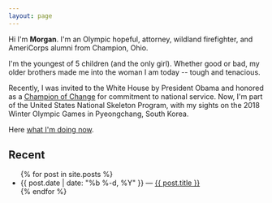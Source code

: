 ```yaml
---
layout: page
---
```


Hi I'm **Morgan**. I'm an Olympic hopeful, attorney, wildland firefighter, and AmeriCorps alumni from Champion, Ohio.

I'm the youngest of 5 children (and the only girl). Whether good or bad, my older brothers made me into the woman I am today -- tough and tenacious.

Recently, I was invited to the White House by President Obama and honored as a [Champion of Change](https://www.whitehouse.gov/champions) for commitment to national service. Now, I'm part of the United States National Skeleton Program, with my sights on the 2018 Winter Olympic Games in Pyeongchang, South Korea.

Here [what I'm doing now](/now).

<h2>Recent</h2>
<ul class="post-list">
  {% for post in site.posts %}
    <li>
      <span class="post-meta">{{ post.date | date: "%b %-d, %Y" }} &mdash; </span>
        <a class="post-link" href="{{ post.url | prepend: site.baseurl }}">{{ post.title }}</a>
    </li>
  {% endfor %}
</ul>
